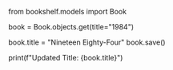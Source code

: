 from bookshelf.models import Book

book = Book.objects.get(title="1984")

book.title = "Nineteen Eighty-Four"
book.save()

print(f"Updated Title: {book.title}")
